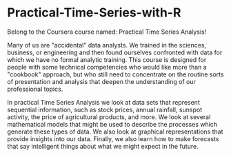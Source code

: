# Practical-Time-Series-with-R
Belong to the Coursera course named: Practical Time Series Analysis!

Many of us are "accidental" data analysts. We trained in the sciences, business, or engineering and then found ourselves confronted with data for which we have no formal analytic training.  This course is designed for people with some technical competencies who would like more than a "cookbook" approach, but who still need to concentrate on the routine sorts of presentation and analysis that deepen the understanding of our professional topics. 

In practical Time Series Analysis we look at data sets that represent sequential information, such as stock prices, annual rainfall, sunspot activity, the price of agricultural products, and more.  We look at several mathematical models that might be used to describe the processes which generate these types of data. We also look at graphical representations that provide insights into our data. Finally, we also learn how to make forecasts that say intelligent things about what we might expect in the future.

